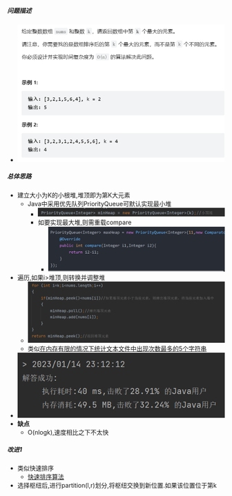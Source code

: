 ##### 问题描述
- ![](attachments/Pasted%20image%2020230114232123.png)
##### 总体思路
- 建立大小为K的小根堆,堆顶即为第K大元素
	- Java中采用优先队列PriorityQueue可默认实现最小堆
		- ![](attachments/Pasted%20image%2020230114232318.png)
		- 如要实现最大堆,则需重载compare
			- ![](attachments/Pasted%20image%2020230114232420.png)
- 遍历,如果i>堆顶,则转换并调整堆
	- ![](attachments/Pasted%20image%2020230114232448.png)
	- 类似[在内存有限的情况下统计文本文件中出现次数最多的5个字符串](../工作相关/在内存有限的情况下统计文本文件中出现次数最多的5个字符串.md)
- ![](attachments/Pasted%20image%2020230114232516.png)
- **缺点**
	- O(nlogk),速度相比之下不太快
##### 改进1
- 类似快速排序
	- [快速排序算法](../../考研/408/数据结构/快速排序算法.md)
- 选择枢纽后,进行partition(l,r)划分,将枢纽交换到新位置.如果该位置位于第k